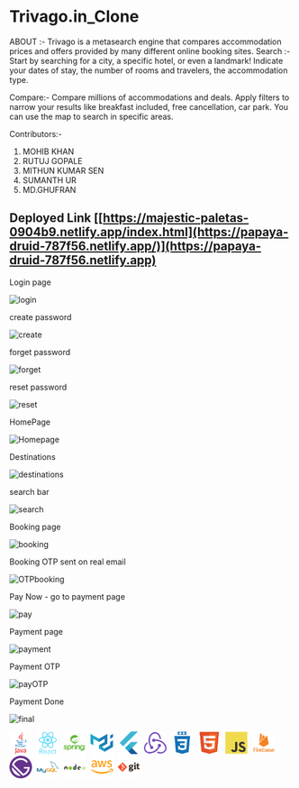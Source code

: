 # Trivago.in_Clone
ABOUT :-
Trivago is a metasearch engine that compares accommodation prices and offers provided by many different online booking sites.
Search :-
Start by searching for a city, a specific hotel, or even a landmark! Indicate your dates of stay, the number of rooms and travelers, the accommodation type.

Compare:-
Compare millions of accommodations and deals. Apply filters to narrow your results like breakfast included, free cancellation, car park. You can use the map to search in specific areas.



Contributors:-
1) MOHIB KHAN 
2) RUTUJ GOPALE
3) MITHUN KUMAR SEN
4) SUMANTH UR
5) MD.GHUFRAN

## Deployed Link [[https://majestic-paletas-0904b9.netlify.app/index.html](https://papaya-druid-787f56.netlify.app/)](https://papaya-druid-787f56.netlify.app)


Login page

![login](https://user-images.githubusercontent.com/122447008/224561094-ae1c417b-79a8-4aeb-9fb6-30b717db4093.png)

create password

![create](https://user-images.githubusercontent.com/122447008/224561181-58868388-3b5f-4bf0-aa8b-4b63363142a4.png)

forget password

![forget](https://user-images.githubusercontent.com/122447008/224561208-25291665-af60-488d-af6b-2a495e1358c7.png)

reset password

![reset](https://user-images.githubusercontent.com/122447008/224561246-075d4bf9-e032-4bdf-950d-d4fc97c5a5d5.png)

HomePage

![Homepage](https://user-images.githubusercontent.com/122447008/224561274-97d46f2e-56fc-486e-a51d-cbfeaaa123b4.png)

Destinations

![destinations](https://user-images.githubusercontent.com/122447008/224561344-4d6d1b56-7c59-4f1e-887b-268bd2f7eb46.png)

search bar

![search](https://user-images.githubusercontent.com/122447008/224561372-c5cbe031-d673-473d-a04a-6551c030f06c.png)

Booking page

![booking](https://user-images.githubusercontent.com/122447008/224561404-09e2884e-8066-4ca7-8dac-ca409b779259.png)

Booking OTP sent on real email

![OTPbooking](https://user-images.githubusercontent.com/122447008/224561443-3f10d51c-771c-40a6-ba35-10fb45d6837b.png)

Pay Now - go to payment page

![pay](https://user-images.githubusercontent.com/122447008/224561532-f43d9a58-038a-43ae-a549-5af8ca07fe3e.png)

Payment page

![payment](https://user-images.githubusercontent.com/122447008/224561566-8a55719b-a454-4ae6-beda-8193c252fe3d.png)

Payment OTP 

![payOTP](https://user-images.githubusercontent.com/122447008/224561590-c1fbdcca-1e83-4304-8176-dbb886754bc6.png)

Payment Done

![final](https://user-images.githubusercontent.com/122447008/224561612-f7f00bc7-5f54-42bd-8794-ab7d8fa3b3aa.png)

<div>
  <img src="https://github.com/devicons/devicon/blob/master/icons/java/java-original-wordmark.svg" title="Java" alt="Java" width="40" height="40"/>&nbsp;
  <img src="https://github.com/devicons/devicon/blob/master/icons/react/react-original-wordmark.svg" title="React" alt="React" width="40" height="40"/>&nbsp;
  <img src="https://github.com/devicons/devicon/blob/master/icons/spring/spring-original-wordmark.svg" title="Spring" alt="Spring" width="40" height="40"/>&nbsp;
  <img src="https://github.com/devicons/devicon/blob/master/icons/materialui/materialui-original.svg" title="Material UI" alt="Material UI" width="40" height="40"/>&nbsp;
  <img src="https://github.com/devicons/devicon/blob/master/icons/flutter/flutter-original.svg" title="Flutter" alt="Flutter" width="40" height="40"/>&nbsp;
  <img src="https://github.com/devicons/devicon/blob/master/icons/redux/redux-original.svg" title="Redux" alt="Redux " width="40" height="40"/>&nbsp;
  <img src="https://github.com/devicons/devicon/blob/master/icons/css3/css3-plain-wordmark.svg"  title="CSS3" alt="CSS" width="40" height="40"/>&nbsp;
  <img src="https://github.com/devicons/devicon/blob/master/icons/html5/html5-original.svg" title="HTML5" alt="HTML" width="40" height="40"/>&nbsp;
  <img src="https://github.com/devicons/devicon/blob/master/icons/javascript/javascript-original.svg" title="JavaScript" alt="JavaScript" width="40" height="40"/>&nbsp;
  <img src="https://github.com/devicons/devicon/blob/master/icons/firebase/firebase-plain-wordmark.svg" title="Firebase" alt="Firebase" width="40" height="40"/>&nbsp;
  <img src="https://github.com/devicons/devicon/blob/master/icons/gatsby/gatsby-original.svg" title="Gatsby"  alt="Gatsby" width="40" height="40"/>&nbsp;
  <img src="https://github.com/devicons/devicon/blob/master/icons/mysql/mysql-original-wordmark.svg" title="MySQL"  alt="MySQL" width="40" height="40"/>&nbsp;
  <img src="https://github.com/devicons/devicon/blob/master/icons/nodejs/nodejs-original-wordmark.svg" title="NodeJS" alt="NodeJS" width="40" height="40"/>&nbsp;
  <img src="https://github.com/devicons/devicon/blob/master/icons/amazonwebservices/amazonwebservices-plain-wordmark.svg" title="AWS" alt="AWS" width="40" height="40"/>&nbsp;
  <img src="https://github.com/devicons/devicon/blob/master/icons/git/git-original-wordmark.svg" title="Git" **alt="Git" width="40" height="40"/>
</div>

